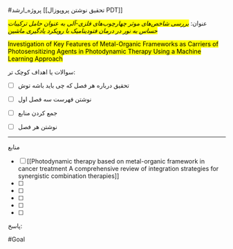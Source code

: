 
 #پروژه_ارشد 
 [[تحقیق نوشتن پروپوزال PDT]]
 
 عنوان: <mark class="hltr-purple">*بررسی شاخص‌های موثر چهارچوب‌های فلزی-آلی به عنوان حامل ترکیبات حساس به نور در درمان فتودینامیک با رویکرد یادگیری ماشین* 
 </mark>
 
<mark class="hltr-purple"> Investigation of Key Features of Metal-Organic Frameworks as Carriers of Photosensitizing Agents in Photodynamic Therapy Using a Machine Learning Approach</mark>




 سوالات یا اهداف کوچک تر:

- [ ] تحقیق درباره هر فصل که چی باید باشه توش
- [ ] نوشتن فهرست سه فصل اول
- [ ] جمع کردن منابع
- [ ] نوشتن هر فصل




---

 منابع

- [ ]  [[Photodynamic therapy based on metal-organic framework in cancer treatment A comprehensive review of integration strategies for synergistic combination therapies]]
- [ ]  
- [ ]  
- [ ]  
- [ ]  
- [ ]  





پاسخ:





#Goal